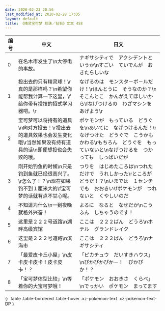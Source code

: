 ```yaml
---
date: 2020-02-23 20:56
last_modified_at: 2020-02-28 17:05
layout: default
title: 《精灵宝可梦 珍珠／钻石》文本 458
---
```

| 编号 | 中文 | 日文 |
| ---- | ---- | ---- |
| 0 | 在名木市发生了\n大停电的事故。 | ナギサシティで　アクシデントというか\nすごい　ていでんが　おきたらしいな |
| 1 | 投出去的只有精灵球！\r真的是那样吗？\n希望你能帮我计算一下这里，\f给你带有投技的招式学习器吧。\r | なげるのは　モンスタ－ボ－ルだけ！\rほんとうに　そうなのか？\nそこんとこ　かんがえてほしいから\fなげつけるの　わざマシンを　あげよう\r |
| 2 | 宝可梦可以将持有的道具\n向对方投去！\r投出去的道具效果也会发生变化哦\r当然如果没有持有道具的话\n即便想投也会失败的哦。 | ポケモンが　もっている　どうぐを\nあいてに　なげつけるんだ！\rなげつけた　どうぐで　こうかも　かわる\rもちろん　どうぐを　もっていないと\nなげつけるを　つかっても　しっぱいだが |
| 3 | 刚开始钓鱼的时候\n只是钓到鱼就已经很高兴了。\r怎么了！？\n现在如果钓不到１厘米大的\f宝可梦的话就有点不甘心呢。 | つりを　はじめたころは\nつれただけで　うれしかった\rところが　どうだ！？\nいまでは　１センチでも　おおきい\fポケモンが　つれないと　くやしいのだ |
| 4 | 不知道为什么\n一到夜晚就格外兴奋！ | よるに　なると　なぜだか\nこうふん　しちゃうのです！ |
| 5 | 这里是２２２号道路\n湖畔高级宾馆 | ここは　２２２ばん　どうろ\nホテル　グランドレイク |
| 6 | 这里是２２２号道路\n滨海市 | ここは　２２２ばん　どうろ\nナギサシティ |
| 7 | 「最爱皮卡丘小屋」\n皮卡皮卡皮卡！皮卡皮卡！？ | 「ピカチュウ　だいすきハウス」\nぴかぴかぴか－！　ぴかぴか！？ |
| 8 | 「宝可梦体型比较」\n等着你的大宝可梦哦！ | 「ポケモン　おおきさ　くらべ」\nでっかい　ポケモン　まってます |
{: .table .table-bordered .table-hover .xz-pokemon-text .xz-pokemon-text-DP }